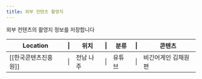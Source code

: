 ```yaml
---
title: 외부 컨텐츠 촬영지
---
```

외부 컨텐츠의 촬영지 정보를 저장합니다

| Location     | \|  | 위치    | \|  | 분류  | \|  | 콘텐츠        |
| ------------ | --- | ----- | --- | --- | --- | ---------- |
| [[한국콘텐츠진흥원]] | \|  | 전남 나주 | \|  | 유튜브 | \|  | 비긴어게인 김채원편 |

